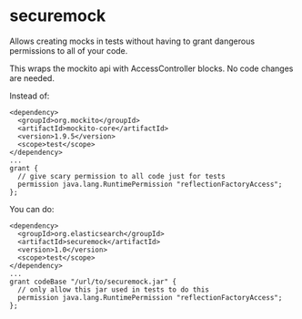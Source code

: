 # securemock
Allows creating mocks in tests without having to grant dangerous permissions to all of your code.

This wraps the mockito api with AccessController blocks. No code changes are needed.

Instead of:

    <dependency>
      <groupId>org.mockito</groupId>
      <artifactId>mockito-core</artifactId>
      <version>1.9.5</version>
      <scope>test</scope>
    </dependency>
    ...
    grant {
      // give scary permission to all code just for tests
      permission java.lang.RuntimePermission "reflectionFactoryAccess";
    };

You can do:

    <dependency>
      <groupId>org.elasticsearch</groupId>
      <artifactId>securemock</artifactId>
      <version>1.0</version>
      <scope>test</scope>
    </dependency>
    ...
    grant codeBase "/url/to/securemock.jar" {
      // only allow this jar used in tests to do this
      permission java.lang.RuntimePermission "reflectionFactoryAccess";
    };
